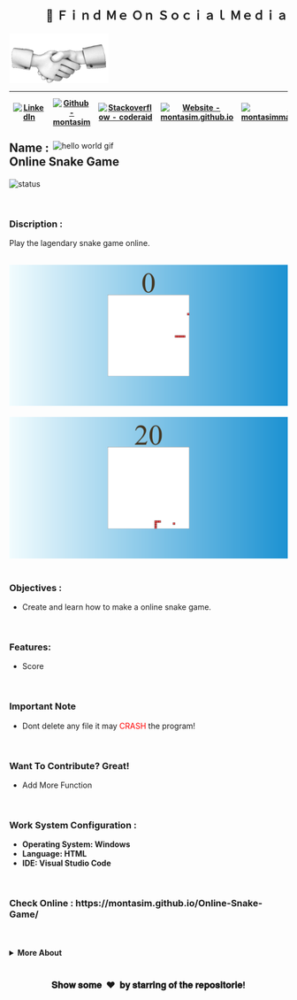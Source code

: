 <!-- 𝙲𝚘𝚗𝚗𝚎𝚌𝚝 𝚆𝚒𝚝𝚑 𝙼𝚎  -->
<h2 align="right"><b> 🔸 Ｆｉｎｄ Ｍｅ Ｏｎ Ｓｏｃｉａｌ Ｍｅｄｉａ  </b></h2>


[//]: # "handshake gif"

<img align="left" alt="handshake gif" src="https://github.com/montasim/montasim/blob/master/Media/Gif/handshake.gif" width="180px">
 
<br>
<br>
<br>

<table align="right">
    <thead>
        <tr>
            <th align="center"><a href="https://www.linkedin.com/in/montasim"><img align="center" alt="LinkedIn" width="35px" src="https://github.com/montasim/montasim/blob/master/Media/Icons/Social/linkedin.svg"/></a></th>
	    <th align="center"><a href="https://www.github.com/montasim"><img align="center" alt="Github - montasim" width="35px"   src="https://github.com/montasim/montasim/blob/master/Media/Icons/Social/github.svg"/></a></th>
            <th align="center"><a href="https://stackoverflow.com/users/10429621/coderaid"><img align="center" alt="Stackoverflow - coderaid" width="35px" src="https://github.com/montasim/montasim/blob/master/Media/Icons/Social/stackoverflow.svg"/></a></th>
            <th align="center"><a href="https://montasim.github.io"><img align="center" alt="Website - montasim.github.io" width="35px" src="https://github.com/montasim/montasim/blob/master/Media/Icons/Social/website.svg"/></a></th>
            <th align="center"><a href="mailto:montasimmamun@gmail.com"><img align="center" alt="Gmail - montasimmamun@gmail.com" width="35px" src="https://github.com/montasim/montasim/blob/master/Media/Icons/Social/gmail.svg"/></a></th>
            <th align="center"><a href="https://twitter.com/montasimmamun"><img align="center" alt="Twitter - montasim" width="35px" src="https://github.com/montasim/montasim/blob/master/Media/Icons/Social/twitter.svg"/></a></th>
            <th align="center"><a href="https://www.instagram.com/mr.montasim"><img align="center" alt="Instagram - mr.montasim" width="35px" src="https://github.com/montasim/montasim/blob/master/Media/Icons/Social/instagram.svg"/></a></th>
            <th align="center"><a href="https://www.youtube.com/channel/UCkkBnedfjKU-toiKQ-rxvtA"><img align="center" alt="YouTube -Rohan Das" width="35px" src="https://github.com/montasim/montasim/blob/master/Media/Icons/Social/youtube.svg"/></a></th>
        </tr>
    </thead>
</table>
<!-- end Connect With Me -->

<br>
<br>
<br>
<br>
<br>
<br>

[//]: # "hello world gif"

<img align="right" alt="hello world gif" src="https://github.com/montasim/GitHub-Repository-Template/blob/main/extra/hello%20world.gif" width="425px">
 
<h2 align="left"> Name : Online Snake Game </h2>

<p align="left">
  <img align="center" alt="status" src="https://forthebadge.com/images/badges/built-with-love.svg" />
</p>

<br>

<h3 align="left"> Discription : </h3>

<p align="left"> Play the lagendary snake game online. </p>

<br>

<div align="center">
  <img src="https://github.com/montasim/Online-Snake-Game/blob/master/Resources/home.png?raw=true">
</div>

<br>

<div align="center">
  <img src="https://github.com/montasim/Online-Snake-Game/blob/master/Resources/played.png?raw=true">
</div>

<br>

<h3 align="left"> Objectives :   </h3>

- Create and learn how to make a online snake game.

<br>

<h3 align="left"> Features: </h3>  

- Score

<br>

<h3 align="left">Important Note</h3>

- Dont delete any file it may <font color='red'>CRASH</font> the program!

<br>

<h3 align="left"> Want To Contribute? Great! </h3>

 - Add More Function
 
 <br>

<h3 align="left"> Work System Configuration : </h3> 

- <b> Operating System: Windows</b>  
- <b> Language: HTML</b>  
- <b> IDE: Visual Studio Code</b>  

<br>

<h3 align="left"> Check Online : https://montasim.github.io/Online-Snake-Game/</h3>

<br>
<br>


[//]: # "More About "  
<details>
<summary>
    <b> More About  </b>
</summary>
	
<br>
<br>


<h3 align="center"> Stats </h3>

<p align="center">
  <img alt=" Github Stats" src = "https://github-readme-stats.vercel.app/api/pin/?username=montasim&repo=Online-Snake_game&show_icons=true&theme=radical&line_height=27&bg_color=0,EC6C6C,FFD479,FFFC79,73FA79&theme=graywhite">
</p>

<br>
    
<h3 align="left"> Project Status: </h3>
  
<p align="center"> <b>Active</b> </p>

<br>
<br>
<br>
<br>

[//]: # "Montasim's github cover gif"

<img align="center" alt="montasim's github cover gif" src="https://github.com/montasim/montasim/blob/master/Media/Gif/montasim%20github%20cover.gif" width="100%">

<br>

<br>
<br>
</details>


<br>

[//]: # "show some love paragraph"

<h3 align="center">𝐒𝐡𝐨𝐰 𝐬𝐨𝐦𝐞 &nbsp;❤️&nbsp; 𝐛𝐲 𝐬𝐭𝐚𝐫𝐫𝐢𝐧𝐠 𝐨𝐟 𝐭𝐡𝐞 𝐫𝐞𝐩𝐨𝐬𝐢𝐭𝐨𝐫𝐢𝐞!</h3>

<br>

